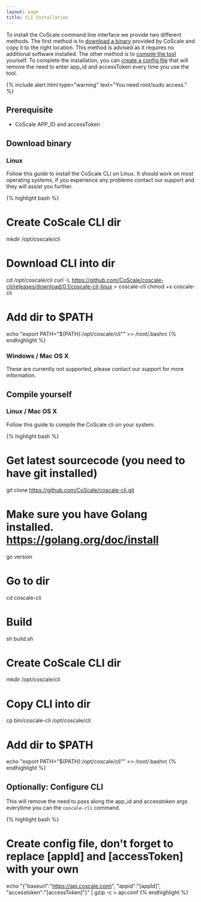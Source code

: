 ```yaml
---
layout: page
title: CLI Installation
---
```


To install the CoScale command line interface we provide two different methods. The first method is to [download a binary](#download-binary) provided by CoScale and copy it to the right location. This method is advised as it requires no additional software installed. The other method is to [compile the tool](#compile-yourself) yourself. To complete the installation, you can [create a config file](#configure-cli) that will remove the need to enter app_id and accessToken every time you use the tool.

{% include alert.html type="warning" text="You need root/sudo access." %}

## Prerequisite

* CoScale APP_ID and accessToken

## Download binary

### Linux

Follow this guide to install the CoScale CLI on Linux. It should work on most operating systems, if you experience any problems contact our support and they will assist you further.


{% highlight bash %}
# Create CoScale CLI dir
mkdir /opt/coscale/cli

# Download CLI into dir
cd /opt/coscale/cli
curl -L https://github.com/CoScale/coscale-cli/releases/download/0.1/coscale-cli-linux > coscale-cli
chmod +x coscale-cli

# Add dir to $PATH
echo "export PATH=\"${PATH}:/opt/coscale/cli\"" >> /root/.bashrc
{% endhighlight %}

### Windows / Mac OS X

These are currently not supported, please contact our support for more information.

## Compile yourself

### Linux / Mac OS X

Follow this guide to compile the CoScale cli on your system.

{% highlight bash %}
# Get latest sourcecode (you need to have git installed)
git clone https://github.com/CoScale/coscale-cli.git

# Make sure you have Golang installed. https://golang.org/doc/install
go version

# Go to dir
cd coscale-cli

# Build
sh build.sh

# Create CoScale CLI dir
mkdir /opt/coscale/cli

# Copy CLI into dir
cp bin/coscale-cli /opt/coscale/cli

# Add dir to $PATH
echo "export PATH=\"${PATH}:/opt/coscale/cli\"" >> /root/.bashrc
{% endhighlight %}

## Optionally: Configure CLI
This will remove the need to pass along the app_id and accesstoken args everytime you can the `coscale-cli` command.

{% highlight bash %}
# Create config file, don't forget to replace [appId] and [accessToken] with your own
echo "{\"baseurl\":\"https://api.coscale.com\", \"appid\":\"[appId]\", \"accesstoken\":\"[accessToken]\"}" | gzip -c > api.conf
{% endhighlight %}
